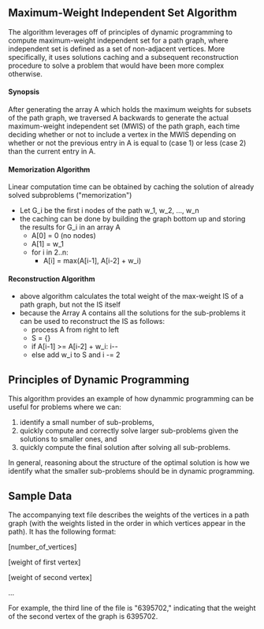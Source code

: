  ## Maximum-Weight Independent Set Algorithm

 The algorithm leverages off of principles of dynamic programming to compute maximum-weight independent set for a path graph, where independent set is defined as a set of non-adjacent vertices. More specifically, it uses solutions caching and a subsequent reconstruction procedure to solve a problem that would have been more complex otherwise. 

 #### Synopsis
 After generating the array A which holds the maximum weights for subsets of the path graph, we traversed A backwards to generate the actual maximum-weight independent set (MWIS) of the path graph, each time deciding whether or not to include a vertex in the MWIS depending on whether or not the previous entry in A is equal to (case 1) or less (case 2) than the current entry in A.

 #### Memorization Algorithm
 Linear computation time can be obtained by caching the solution of already solved subproblems ("memorization")
 - Let G_i be the first i nodes of the path w_1, w_2, ..., w_n
 - the caching can be done by building the graph bottom up and storing the results for G_i in an array A
    - A[0] = 0 (no nodes)
    - A[1] = w_1
    - for i in 2..n:
        - A[i] = max(A[i-1], A[i-2] + w_i)
        
 #### Reconstruction Algorithm
 - above algorithm calculates the total weight of the max-weight IS of a path graph, but not the IS itself
 - because the Array A contains all the solutions for the sub-problems it can be used to reconstruct the IS as follows:
    - process A from right to left
    - S = {}
    - if A[i-1] >= A[i-2] + w_i: i--
    - else add w_i to S and i -= 2

 ## Principles of Dynamic Programming
 
 This algorithm provides an example of how dynammic programming can be useful for problems where we can: 
 1. identify a small number of sub-problems, 
 2. quickly compute and correctly solve larger sub-problems given the solutions to smaller ones, and 
 3. quickly compute the final solution after solving all sub-problems. 

 In general, reasoning about the structure of the optimal solution is how we identify what the smaller sub-problems should be in dynamic programming.
 
 ## Sample Data

 The accompanying text file describes the weights of the vertices in a path graph (with the weights listed in the order in which vertices appear in the path). It has the following format:
 
 [number_of_vertices]
 
 [weight of first vertex]
 
 [weight of second vertex]
 
 ...
 
 For example, the third line of the file is "6395702," indicating that the weight of the second vertex of the graph is 6395702.